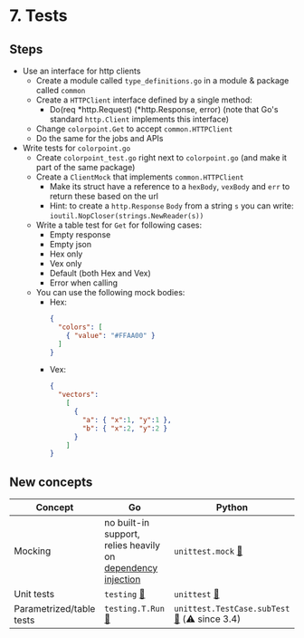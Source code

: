 # 7. Tests

## Steps

* Use an interface for http clients 
  * Create a module called `type_definitions.go` in a module & package called `common`
  * Create a `HTTPClient` interface defined by a single method:
    * Do(req *http.Request) (*http.Response, error) (note that Go's standard `http.Client` implements this interface)
  * Change `colorpoint.Get` to accept `common.HTTPClient`
  * Do the same for the jobs and APIs
* Write tests for `colorpoint.go`
  * Create `colorpoint_test.go` right next to `colorpoint.go` (and make it part of the same package)
  * Create a `ClientMock` that implements `common.HTTPClient`
    * Make its struct have a reference to a `hexBody`, `vexBody` and `err` to return these based on the url
    * Hint: to create a `http.Response` `Body` from a string `s` you can write: `ioutil.NopCloser(strings.NewReader(s))`
  * Write a table test for `Get` for following cases:
    * Empty response
    * Empty json
    * Hex only
    * Vex only
    * Default (both Hex and Vex)
    * Error when calling
  * You can use the following mock bodies:
    * Hex:
      ```json
      {
        "colors": [
          { "value": "#FFAA00" }
        ]
      }
      ```
    * Vex:
      ```json
      {
        "vectors":
          [
            { 
              "a": { "x":1, "y":1 },
              "b": { "x":2, "y":2 }
            }
          ]
      }
      ```

## New concepts

| Concept | Go | Python |
|---|---|---|
| Mocking | no built-in support, relies heavily on [dependency injection](https://en.wikipedia.org/wiki/Dependency_injection) | `unittest.mock` [🔗](https://docs.python.org/3/library/unittest.mock.html) |
| Unit tests | `testing` [🔗](https://golang.org/pkg/testing/#pkg-overview) | `unittest` [🔗](https://docs.python.org/3/library/unittest.html#basic-example) |
| Parametrized/table tests | `testing.T.Run` [🔗](https://golang.org/pkg/testing/#T.Run) | `unittest.TestCase.subTest` [🔗](https://docs.python.org/3/library/unittest.html#distinguishing-test-iterations-using-subtests) (⚠️ since 3.4)
